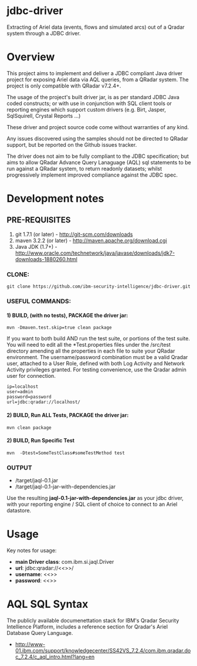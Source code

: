 # jdbc-driver
Extracting of Ariel data (events, flows and simulated arcs) out of a Qradar system through a JDBC driver.

Overview
=======

This project aims to implement and deliver a JDBC compliant Java driver project for exposing Ariel data via AQL queries, from a QRadar system.  The project is only compatible with QRadar v7.2.4+.

The usage of the project's built driver jar, is as per standard JDBC Java coded constructs; or with use in conjunction with SQL client tools or reporting engines which support custom drivers (e.g. Birt, Jasper, SqlSquirell, Crystal Reports ...)

These driver and project source code come without warranties of any kind. 

Any issues discovered using the samples should not be directed to QRadar support, but be reported on the Github issues tracker.  

The driver does not aim to be fully compliant to the JDBC specification; but aims to allow QRadar Advance Query Lanaguage (AQL) sql statements to be run against a QRadar system, to return readonly datasets; whilst progressively implement improved compliance against the JDBC spec.

Development notes
=============
## PRE-REQUISITES

1. git 1.7.1 (or later) - http://git-scm.com/downloads
2. maven 3.2.2 (or later) - http://maven.apache.org/download.cgi
3. Java JDK (1.7+) - http://www.oracle.com/technetwork/java/javase/downloads/jdk7-downloads-1880260.html

### CLONE:
```
git clone https://github.com/ibm-security-intelligence/jdbc-driver.git
```

### USEFUL COMMANDS:

#### 1) BUILD, (with no tests), PACKAGE the driver jar:
```
mvn -Dmaven.test.skip=true clean package
```


If you want to both build AND run the test suite, or portions of the test suite.  You will need to edit all the *Test.properties files under the <jdbc-driver>/src/test directory amending all the properties in each file to suite your QRadar environment.  The username/password combination must be a valid Qradar user, attached to a User Role, defined with both Log Activity and Network Activity privileges granted.  For testing convenience, use the Qradar admin user for connection.


```
ip=localhost
user=admin
password=password
url=jdbc:qradar://localhost/
```


#### 2) BUILD, Run ALL Tests, PACKAGE the driver jar:
```
mvn clean package
```

#### 2) BUILD, Run Specific Test 
```
mvn  -Dtest=SomeTestClass#someTestMethod test 
```



### OUTPUT

- <jdbc-driver>/target/jaql-0.1.jar
- <jdbc-driver>/target/jaql-0.1-jar-with-dependencies.jar

Use the resulting **jaql-0.1-jar-with-dependencies.jar** as your jdbc driver, with your reporting engine / SQL client of choice to connect to an Ariel datastore.

Usage
=====
Key notes for usage:

- **main Driver class**: com.ibm.si.jaql.Driver
- **url**: jdbc:qradar://<<<Qradar-Console>>>/
- **username**:  <<<admin-user>>>
- **password**:  <<<admin-user-password>>>

AQL SQL Syntax
==============
The publicly available documenettation stack for IBM's Qradar Security Intellience Platform, includes a reference section for Qradar's Ariel Database Query Language.

- http://www-01.ibm.com/support/knowledgecenter/SS42VS_7.2.4/com.ibm.qradar.doc_7.2.4/c_aql_intro.html?lang=en 
